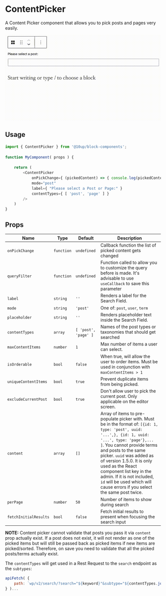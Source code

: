 # ContentPicker

A Content Picker component that allows you to pick posts and pages very easily.

![Content picker in action](../../images/content-picker.gif)

## Usage

```js
import { ContentPicker } from '@10up/block-components';

function MyComponent( props ) {

    return (
        <ContentPicker
            onPickChange={ (pickedContent) => { console.log(pickedContent) } }
            mode="post"
            label={ "Please select a Post or Page:" }
            contentTypes={ [ 'post', 'page' ] }
        />
    )
}
```

## Props

| Name                 | Type       | Default              | Description                                                                                                                                                                                                                                                                                                                                                                                                            |
|----------------------|------------|----------------------|------------------------------------------------------------------------------------------------------------------------------------------------------------------------------------------------------------------------------------------------------------------------------------------------------------------------------------------------------------------------------------------------------------------------|
| `onPickChange`        | `function` | `undefined`          | Callback function the list of picked content gets changed                                                                                                                                                                                                                                                                                                                                                              |
| `queryFilter`         | `function` | `undefined`          | Function called to allow you to customize the query before is made. It's advisable to use `useCallback` to save this parameter                                                                                                                                                                                                                                                                                         |
| `label`               | `string`   | `''`                 | Renders a label for the Search Field.                                                                                                                                                                                                                                                                                                                                                                                  |
| `mode`                | `string`   | `'post'`             | One of: `post`, `user`, `term`                                                                                                                                                                                                                                                                                                                                                                                         |
| `placeholder`         | `string`   | `''`                 | Renders placeholder text inside the Search Field.                                                                                                                                                                                                                                                                                                                                                                      |
| `contentTypes`        | `array`    | `[ 'post', 'page' ]` | Names of the post types or taxonomies that should get searched                                                                                                                                                                                                                                                                                                                                                         |
| `maxContentItems`     | `number`   | `1`                  | Max number of items a user can select.                                                                                                                                                                                                                                                                                                                                                                                 |
| `isOrderable`         | `bool`     | `false`              | When true, will allow the user to order items. Must be used in conjunction with `maxContentItems > 1`                                                                                                                                                                                                                                                                                                                  |
| `uniqueContentItems`  | `bool`     | `true`               | Prevent duplicate items from being picked.                                                                                                                                                                                                                                                                                                                                                                             |
| `excludeCurrentPost`  | `bool`     | `true`               | Don't allow user to pick the current post. Only applicable on the editor screen.                                                                                                                                                                                                                                                                                                                                       |
| `content`             | `array`    | `[]`                 | Array of items to pre-populate picker with. Must be in the format of: `[{id: 1, type: 'post', uuid: '...',}, {id: 1, uuid: '...', type: 'page'},... ]`. You cannot provide terms and posts to the same picker. `uuid` was added as of version 1.5.0. It is only used as the React component list key in the admin. If it is not included, `id` will be used which will cause errors if you select the same post twice. |
| `perPage`             | `number`   | `50`                 | Number of items to show during search
| `fetchInitialResults` | `bool`     | `false`               | Fetch initial results to present when focusing the search input                                                                                          |                                                                                                                                                                                                                                                                                                                                                                                  |
__NOTE:__ Content picker cannot validate that posts you pass it via `content` prop actually exist. If a post does not exist, it will not render as one of the picked items but will still be passed back as picked items if new items are picked/sorted. Therefore, on save you need to validate that all the picked posts/terms actually exist.

The `contentTypes` will get used in a Rest Request to the `search` endpoint as the `subtypes`:

```js
apiFetch( {
    path: `wp/v2/search/?search="${keyword}"&subtype="${contentTypes.join(',')}"&type=${mode}`
} )...
```
